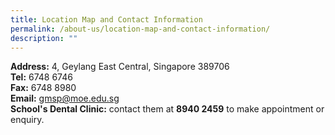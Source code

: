 ```yaml
---
title: Location Map and Contact Information
permalink: /about-us/location-map-and-contact-information/
description: ""
---
```

**Address:** 4, Geylang East Central, Singapore 389706 <br>
**Tel:** 6748 6746 <br>
**Fax:** 6748 8980 <br>
**Email:** gmsp@moe.edu.sg <br>
**School's Dental Clinic:** contact them at **8940 2459** to make appointment or enquiry.

